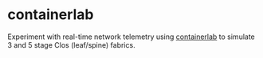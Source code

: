 # containerlab
Experiment with real-time network telemetry using [containerlab](https://containerlab.srlinux.dev/) to simulate 3 and 5 stage Clos (leaf/spine) fabrics.
